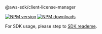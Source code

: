 @aws-sdk/client-license-manager

[![NPM version](https://img.shields.io/npm/v/@aws-sdk/client-license-manager/preview.svg)](https://www.npmjs.com/package/@aws-sdk/client-license-manager)
[![NPM downloads](https://img.shields.io/npm/dm/@aws-sdk/client-license-manager.svg)](https://www.npmjs.com/package/@aws-sdk/client-license-manager)

For SDK usage, please step to [SDK reademe](https://github.com/aws/aws-sdk-js-v3).
